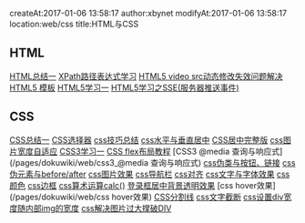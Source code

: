 createAt:2017-01-06 13:58:17
author:xbynet
modifyAt:2017-01-06 13:58:17
location:web/css
title:HTML与CSS

##  HTML 
[HTML总结一](/pages/dokuwiki/web/html总结一)
[XPath路径表达式学习](/pages/dokuwiki/web/html学习2)
[HTML5 video src动态修改失效问题解决](/pages/dokuwiki/web/HTML5_video_src动态修改)
[HTML5 模板](/pages/dokuwiki/web/html5_模板)
[HTML5学习一](/pages/dokuwiki/web/html5学习一)
[HTML5学习之SSE(服务器推送事件)](/pages/dokuwiki/web/html5学习2)
##  CSS 
[CSS总结一](/pages/dokuwiki/web/css总结一)
[CSS选择器](/pages/dokuwiki/web/css总结2)
[css技巧总结](/pages/dokuwiki/web/css技巧总结)
[css水平与垂直居中](/pages/dokuwiki/web/css水平与垂直居中)
[CSS居中完整版](/pages/dokuwiki/web/css居中2)
[css图片宽度自适应](/pages/dokuwiki/web/css图片宽度自适应)
[CSS3学习一](/pages/dokuwiki/web/css3学习一)
[CSS flex布局教程](/pages/dokuwiki/web/css学习2)
[CSS3 @media 查询与响应式](/pages/dokuwiki/web/css3_@media 查询与响应式)
[css伪类与按钮、链接](/pages/dokuwiki/web/css伪类与按钮_链接)
[css伪元素与before/after](/pages/dokuwiki/web/css伪元素与before/after)
[css图片效果](/pages/dokuwiki/web/css图片效果)
[css导航栏](/pages/dokuwiki/web/css导航栏)
[css对齐](/pages/dokuwiki/web/css对齐)
[css文字与字体效果](/pages/dokuwiki/web/css文字与字体效果)
[css颜色](/pages/dokuwiki/web/css颜色)
[css边框](/pages/dokuwiki/web/css边框)
[css算术运算calc()](/pages/dokuwiki/web/css算术运算calc())
[登录框居中背景透明效果](/pages/dokuwiki/web/css登录框)
[css hover效果](/pages/dokuwiki/web/css hover效果)
[CSS分割线](/pages/dokuwiki/web/css分割线)
[css文字截断](/pages/dokuwiki/web/css文字截断)
[css设置div宽度随内部img的宽度](/pages/dokuwiki/web/css_div宽度随内部img的宽度)
[css解决图片过大撑破DIV](/pages/dokuwiki/web/css解决图片过大撑破div)